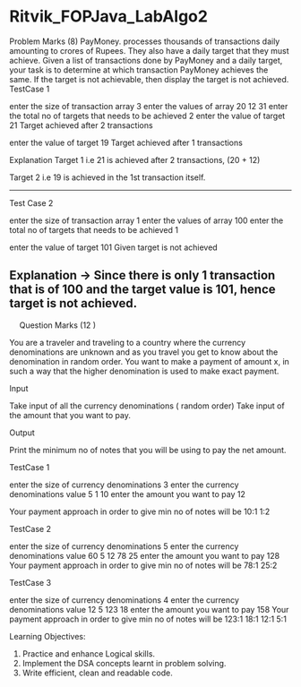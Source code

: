 # Ritvik_FOPJava_LabAlgo2

Problem                                                                                        Marks (8)
PayMoney. processes thousands of transactions daily amounting to crores of Rupees. They also have a daily target that they must achieve. Given a list of transactions done by PayMoney and a daily target, your task is to determine at which transaction PayMoney achieves the same. If the target is not achievable, then display the target is not achieved.
TestCase 1

enter the size of transaction array
3
enter the values of array
20 12 31
enter the total no of targets that needs to be achieved
2
enter the value of target
21
Target achieved after 2 transactions 

enter the value of target
19
Target achieved after 1 transactions 

Explanation
Target 1 i.e 21 is achieved after 2 transactions, (20 + 12)

Target 2 i.e 19 is achieved in the 1st transaction itself.


-------------------------------------------------------

Test Case 2

enter the size of transaction array
1
enter the values of array
100
enter the total no of targets that needs to be achieved
1

enter the value of target
101
 Given target is not achieved 

Explanation → Since there is only 1 transaction that is of 100 and the target value is 101, hence target is not achieved.
-----------------------------------------------------------------------------------------------------------

 
Question                                                                                              Marks (12 ) 

You are a traveler and traveling to a country where the currency denominations are unknown and as you travel you get to know about the denomination in random order.
You want to make a payment of amount x, in such a way that the higher denomination is used to make exact payment.


Input

Take input of all the currency denominations ( random order)
Take input of the amount that you want to pay.

Output

Print the minimum no of notes that you will be using to pay the net amount.








TestCase 1

enter the size of currency denominations 
3
enter the currency denominations value
5
1
10
enter the amount you want to pay
12

Your payment approach in order to give min no of notes will be
10:1
1:2


TestCase 2

enter the size of currency denominations 
5
enter the currency denominations value
60
5
12
78
25
enter the amount you want to pay
128
Your payment approach in order to give min no of notes will be
78:1
25:2


TestCase 3

enter the size of currency denominations 
4
enter the currency denominations value
12
5
123
18
enter the amount you want to pay
158
Your payment approach in order to give min no of notes will be
123:1
18:1
12:1
5:1


Learning Objectives:
1.	Practice and enhance Logical skills.
2.	Implement the DSA concepts learnt in problem solving.
3.	Write efficient, clean and readable code.


